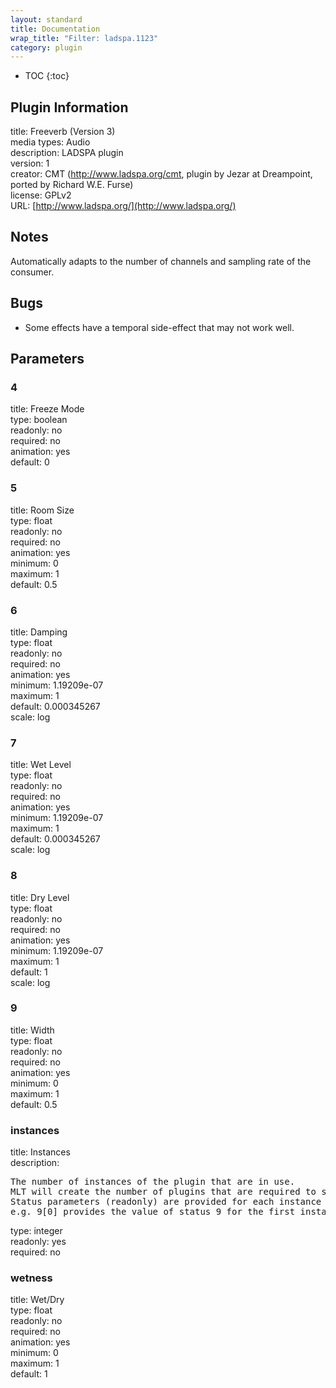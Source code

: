 ```yaml
---
layout: standard
title: Documentation
wrap_title: "Filter: ladspa.1123"
category: plugin
---
```

* TOC
{:toc}

## Plugin Information

title: Freeverb (Version 3)  
media types:
Audio  
description: LADSPA plugin  
version: 1  
creator: CMT (http://www.ladspa.org/cmt, plugin by Jezar at Dreampoint, ported by Richard W.E. Furse)  
license: GPLv2  
URL: [http://www.ladspa.org/](http://www.ladspa.org/)  

## Notes

Automatically adapts to the number of channels and sampling rate of the consumer.

## Bugs

* Some effects have a temporal side-effect that may not work well.


## Parameters

### 4

title: Freeze Mode    
type: boolean  
readonly: no  
required: no  
animation: yes  
default: 0  

### 5

title: Room Size    
type: float  
readonly: no  
required: no  
animation: yes  
minimum: 0  
maximum: 1  
default: 0.5  

### 6

title: Damping    
type: float  
readonly: no  
required: no  
animation: yes  
minimum: 1.19209e-07  
maximum: 1  
default: 0.000345267  
scale: log  

### 7

title: Wet Level    
type: float  
readonly: no  
required: no  
animation: yes  
minimum: 1.19209e-07  
maximum: 1  
default: 0.000345267  
scale: log  

### 8

title: Dry Level    
type: float  
readonly: no  
required: no  
animation: yes  
minimum: 1.19209e-07  
maximum: 1  
default: 1  
scale: log  

### 9

title: Width    
type: float  
readonly: no  
required: no  
animation: yes  
minimum: 0  
maximum: 1  
default: 0.5  

### instances

title: Instances    
description:
<pre>
The number of instances of the plugin that are in use.
MLT will create the number of plugins that are required to support the number of audio channels.
Status parameters (readonly) are provided for each instance and are accessed by specifying the instance number after the identifier (starting at zero).
e.g. 9[0] provides the value of status 9 for the first instance.
</pre>
type: integer  
readonly: yes  
required: no  

### wetness

title: Wet/Dry    
type: float  
readonly: no  
required: no  
animation: yes  
minimum: 0  
maximum: 1  
default: 1  

